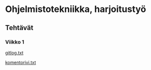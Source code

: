 # Ohjelmistotekniikka, harjoitustyö
## Tehtävät
### Viikko 1
[gitlog.txt](https://github.com/Mieskalmari/ot-harjoitustyo/blob/master/laskarit/viikko1/gitlog.txt)

[komentorivi.txt](https://github.com/Mieskalmari/ot-harjoitustyo/blob/master/laskarit/viikko1/komentorivi.txt)

